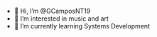- 👋 Hi, I’m @GCamposNT19
- 👀 I’m interested in music and art
- 🌱 I’m currently learning Systems Development

<!---
GCamposNT19/GCamposNT19 is a ✨ special ✨ repository because its `README.md` (this file) appears on your GitHub profile.
You can click the Preview link to take a look at your changes.
--->
